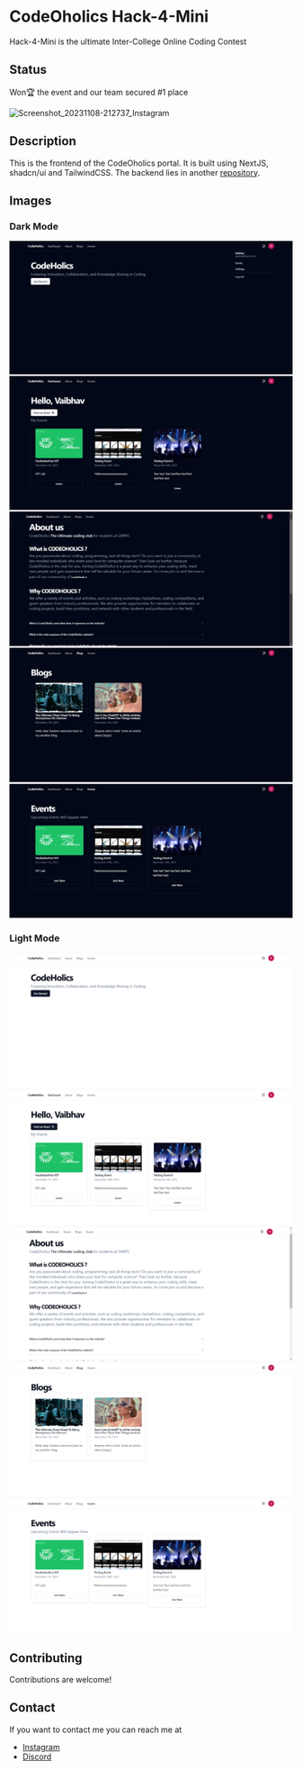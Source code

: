 # CodeOholics Hack-4-Mini

Hack-4-Mini is the ultimate Inter-College Online Coding Contest

## Status
Won🏆 the event and our team secured #1 place

![Screenshot_20231108-212737_Instagram](https://github.com/dead8309/CodeOHolicsPortal/assets/68665948/9e481d9a-df27-4ee8-8f93-69f9d122aef3)


## Description

This is the frontend of the CodeOholics portal. It is built using NextJS, shadcn/ui and TailwindCSS. The backend lies in another [repository](https://github.com/solo8116/CodeOHolicsBackend).

## Images
### Dark Mode
![home](./assets/dark/home.png)
![dashboard](./assets/dark/dashboard.png)
![about](./assets/dark/about.png)
![blogs](./assets/dark/blogs.png)
![events](./assets/dark/events.png)

### Light Mode
![home](./assets/light/home.png)
![dashboard](./assets/light/dashboard.png)
![about](./assets/light/about.png)
![blogs](./assets/light/blogs.png)
![events](./assets/light/events.png)

## Contributing

Contributions are welcome!

## Contact

If you want to contact me you can reach me at

- [Instagram](https://www.instagram.com/dead8309_/)
- [Discord](https://discordapp.com/users/888890990956511263)
